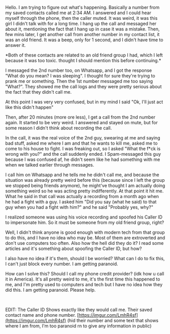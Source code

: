 Hello. I am trying to figure out what's happening. Basically a number from my saved contacts called me at 2:34 AM. I answered and I could hear myself through the phone, then the caller muted. It was weird, it was this girl I didn't talk with for a long time. I hang up the call and messaged her about it, mentioning the fact that I hang up in case it was a mistake. Then, few mins later, I get another call from another number in my contact list, it was an old friend. It was a beep, only for 1 second, and I didn't have time to answer it.

\*Both of these contacts are related to an old friend group I had, which I left because it was too toxic. thought I should mention this before continuing.\*

I messaged the 2nd number too, on Whatsapp, and I got the response "What do you mean? I  was sleeping". I thought for sure they're trying to prank me or something. Then the 1st number messaged me too saying "What?". They showed me the call logs and they were pretty serious about the fact that they didn't call me.

At this point I was very very confused, but in my mind I said "Ok, I'll just act like this didn't happen"

Then, after 20 minutes (more ore less), I get a call from the 2nd number again. It started to be very weird. I answered and stayed on mute, but for some reason I didn't think about recording the call.

In the call, it was the real voice of the 2nd guy, swearing at me and saying bad stuff, asked me where I am and that he wants to kill me, asked me to come to his house to fight. I was freaking out, so I asked "What the f\*ck is wrong with you?" and the call suddenly ended. I Spam-messaged this guy because I was confused af, he didn't seem like he had something with me when we talked earlier through messages.

I call him on Whatsapp and he tells me he didn't call me, and because the situation was already pretty weird before this (because since I left the group we stopped being friends anymore), he might've thought I am actually doing something weird so he was acting pretty indifferently. At that point it hit me. What he said in that call was actually a recording from a month ago when he had a fight with a guy. I asked him "Did you say (what he said) to that guy when you had a fight with him?" and he said "Probably yes, why?"

I realized someone was using his voice recording and spoofed his Caller ID to impersonate him. So it must be someone from my old friend group, right?

Well, I didn't think anyone is good enough with modern tech from that group to do this, and I have no idea who may be. Most of them are extroverted and don't use computers too often. Also how the hell did they do it? I read some articles and it's something about spoofing the Caller ID, but how?

I also have no idea if it's them, should I be worried? What can I do to fix this, I can't just block every number. I am getting paranoid.

How can I solve this? Should I call my phone credit provider? (idk how u call it in America). It's all pretty weird to me, it's the first time this happened to me, and I'm pretty used to computers and tech but I have no idea how they did this. I am getting paranoid. Please help.

&#x200B;

EDIT: The Caller ID Shows exactly like they would call me. Their saved contact name and phone number.  [https://imgur.com/LmhR4sf](https://imgur.com/LmhR4sf) (hid their number and some text that shows where I am from, I'm too paranoid rn to give any information in public)